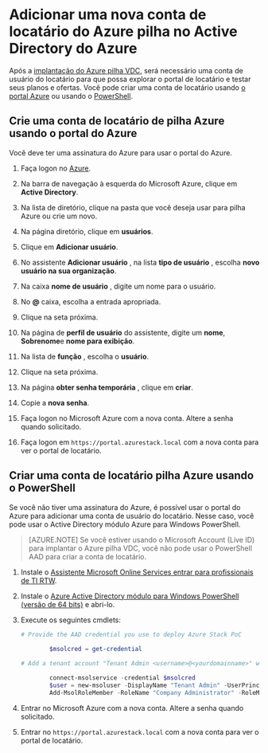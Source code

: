 <properties
    pageTitle="Adicionar uma nova conta de locatário do Azure pilha no Active Directory do Azure | Microsoft Azure"
    description="Depois de implantar o Microsoft Azure pilha VDC, você precisará criar conta de usuário de pelo menos um locatário para que você pode explorar o portal de locatário."
    services="azure-stack"
    documentationCenter=""
    authors="ErikjeMS"
    manager="byronr"
    editor=""/>

<tags
    ms.service="azure-stack"
    ms.workload="na"
    ms.tgt_pltfrm="na"
    ms.devlang="na"
    ms.topic="article"
    ms.date="09/26/2016"
    ms.author="erikje"/>

# <a name="add-a-new-azure-stack-tenant-account-in-azure-active-directory"></a>Adicionar uma nova conta de locatário do Azure pilha no Active Directory do Azure

Após a [implantação do Azure pilha VDC](azure-stack-run-powershell-script.md), será necessário uma conta de usuário do locatário para que possa explorar o portal de locatário e testar seus planos e ofertas. Você pode criar uma conta de locatário usando [o portal Azure](#create-an-azure-stack-tenant-account-using-the-azure-portal) ou usando o [PowerShell](#create-an-azure-stack-tenant-account-using-powershell).

## <a name="create-an-azure-stack-tenant-account-using-the-azure-portal"></a>Crie uma conta de locatário de pilha Azure usando o portal do Azure

Você deve ter uma assinatura do Azure para usar o portal do Azure.

1. Faça logon no [Azure](http://manage.windowsazure.com).

2.  Na barra de navegação à esquerda do Microsoft Azure, clique em **Active Directory**.

3.  Na lista de diretório, clique na pasta que você deseja usar para pilha Azure ou crie um novo.

4.  Na página diretório, clique em **usuários**.

5.  Clique em **Adicionar usuário**.

6.  No assistente **Adicionar usuário** , na lista **tipo de usuário** , escolha **novo usuário na sua organização**.

7.  Na caixa **nome de usuário** , digite um nome para o usuário.

8.  No **@** caixa, escolha a entrada apropriada.

9.  Clique na seta próxima.

10.  Na página de **perfil de usuário** do assistente, digite um **nome**, **Sobrenome**e **nome para exibição**.

11. Na lista de **função** , escolha o **usuário**.

12. Clique na seta próxima.

13. Na página **obter senha temporária** , clique em **criar**.

14. Copie a **nova senha**.

15. Faça logon no Microsoft Azure com a nova conta. Altere a senha quando solicitado.

16. Faça logon em `https://portal.azurestack.local` com a nova conta para ver o portal de locatário.

## <a name="create-an-azure-stack-tenant-account-using-powershell"></a>Criar uma conta de locatário pilha Azure usando o PowerShell

Se você não tiver uma assinatura do Azure, é possível usar o portal do Azure para adicionar uma conta de usuário do locatário. Nesse caso, você pode usar o Active Directory módulo Azure para Windows PowerShell.

> [AZURE.NOTE] Se você estiver usando o Microsoft Account (Live ID) para implantar o Azure pilha VDC, você não pode usar o PowerShell AAD para criar a conta de locatário. 

1.  Instale o [Assistente Microsoft Online Services entrar para profissionais de TI RTW](https://www.microsoft.com/en-us/download/details.aspx?id=41950).

2.  Instale o [Azure Active Directory módulo para Windows PowerShell (versão de 64 bits)](http://go.microsoft.com/fwlink/p/?linkid=236297) e abri-lo.

3.  Execute os seguintes cmdlets:




    ```powershell
    # Provide the AAD credential you use to deploy Azure Stack PoC
   
            $msolcred = get-credential
    
    # Add a tenant account "Tenant Admin <username>@<yourdomainname>" with the initial password "<password>".
    
            connect-msolservice -credential $msolcred
            $user = new-msoluser -DisplayName "Tenant Admin" -UserPrincipalName <username>@<yourdomainname> -Password <password>
            Add-MsolRoleMember -RoleName "Company Administrator" -RoleMemberType User -RoleMemberObjectId $user.ObjectId
    
    ```

4.  Entrar no Microsoft Azure com a nova conta. Altere a senha quando solicitado.

5.  Entrar no `https://portal.azurestack.local` com a nova conta para ver o portal de locatário.



